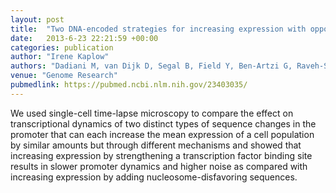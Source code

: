 ```yaml
---
layout: post
title:  "Two DNA-encoded strategies for increasing expression with opposing effects on promoter dynamics and transcriptional noise."
date:   2013-6-23 22:21:59 +00:00
categories: publication
author: "Irene Kaplow"
authors: "Dadiani M, van Dijk D, Segal B, Field Y, Ben-Artzi G, Raveh-Sadka T, Levo M, <strong>Kaplow IM</strong>, Weinberger A, Segal E"
venue: "Genome Research"
pubmedlink: https://pubmed.ncbi.nlm.nih.gov/23403035/
---
```

We used single-cell time-lapse microscopy to compare the effect on transcriptional dynamics of two distinct types of sequence changes in the promoter that can each increase the mean expression of a cell population by similar amounts but through different mechanisms and showed that increasing expression by strengthening a transcription factor binding site results in slower promoter dynamics and higher noise as compared with increasing expression by adding nucleosome-disfavoring sequences.
